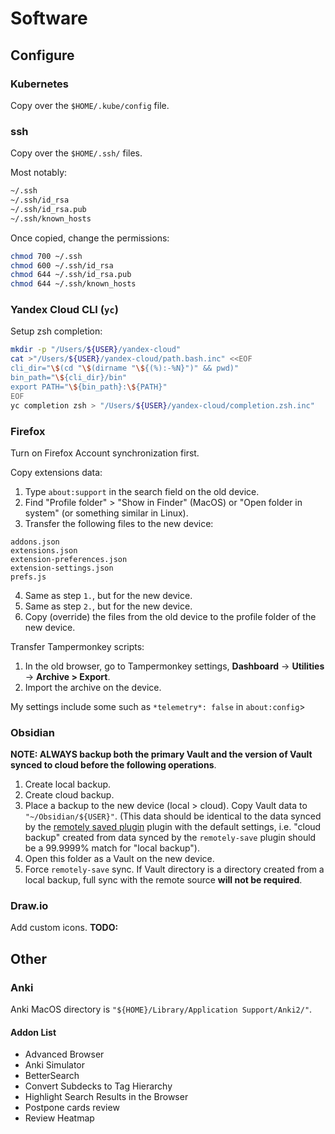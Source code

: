 # Software

## Configure

### Kubernetes

Copy over the `$HOME/.kube/config` file.

### ssh

Copy over the `$HOME/.ssh/` files.

Most notably:
```bash
~/.ssh
~/.ssh/id_rsa
~/.ssh/id_rsa.pub
~/.ssh/known_hosts
```

Once copied, change the permissions:
```bash
chmod 700 ~/.ssh
chmod 600 ~/.ssh/id_rsa
chmod 644 ~/.ssh/id_rsa.pub
chmod 644 ~/.ssh/known_hosts
```

### Yandex Cloud CLI (`yc`)

Setup zsh completion:
```bash
mkdir -p "/Users/${USER}/yandex-cloud"
cat >"/Users/${USER}/yandex-cloud/path.bash.inc" <<EOF
cli_dir="\$(cd "\$(dirname "\${(%):-%N}")" && pwd)"
bin_path="\${cli_dir}/bin"
export PATH="\${bin_path}:\${PATH}"
EOF
yc completion zsh > "/Users/${USER}/yandex-cloud/completion.zsh.inc"
```

### Firefox

Turn on Firefox Account synchronization first.

Copy extensions data:
1. Type `about:support` in the search field on the old device.
2. Find "Profile folder" > "Show in Finder" (MacOS) or "Open folder in system" (or something similar in Linux).
3. Transfer the following files to the new device:
```
addons.json
extensions.json
extension-preferences.json
extension-settings.json
prefs.js
```
4. Same as step `1.`, but for the new device.
5. Same as step `2.`, but for the new device.
6. Copy (override) the files from the old device to the profile folder of the new device.

Transfer Tampermonkey scripts:
1. In the old browser, go to Tampermonkey settings, **Dashboard** -> **Utilities** -> **Archive > Export**.
2. Import the archive on the device.

My settings include some such as `*telemetry*: false` in `about:config`>

### Obsidian

**NOTE: ALWAYS backup both the primary Vault and the version of Vault synced to cloud before the following operations**.

1. Create local backup.
2. Create cloud backup.
3. Place a backup to the new device (local > cloud). Copy Vault data to `"~/Obsidian/${USER}"`. (This data should be identical to the data synced by the [remotely saved plugin](https://github.com/remotely-save/remotely-save) plugin with the default settings, i.e. "cloud backup" created from data synced by the `remotely-save` plugin should be a 99.9999% match for "local backup").
4. Open this folder as a Vault on the new device.
5. Force `remotely-save` sync. If Vault directory is a directory created from a local backup, full sync with the remote source **will not be required**.

### Draw.io

Add custom icons.
**TODO:**


## Other

### Anki

Anki MacOS directory is `"${HOME}/Library/Application Support/Anki2/"`.

#### Addon List
- Advanced Browser
- Anki Simulator
- BetterSearch
- Convert Subdecks to Tag Hierarchy
- Highlight Search Results in the Browser
- Postpone cards review
- Review Heatmap

